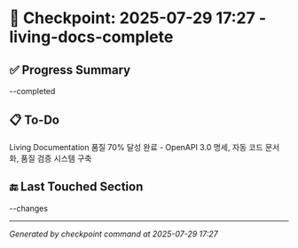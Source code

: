 # 🧠 Checkpoint: 2025-07-29 17:27 - living-docs-complete

## ✅ Progress Summary

--completed

## 📋 To-Do

Living Documentation 품질 70% 달성 완료 - OpenAPI 3.0 명세, 자동 코드 문서화, 품질 검증 시스템 구축

## 🔚 Last Touched Section

--changes

---

_Generated by checkpoint command at 2025-07-29 17:27_
